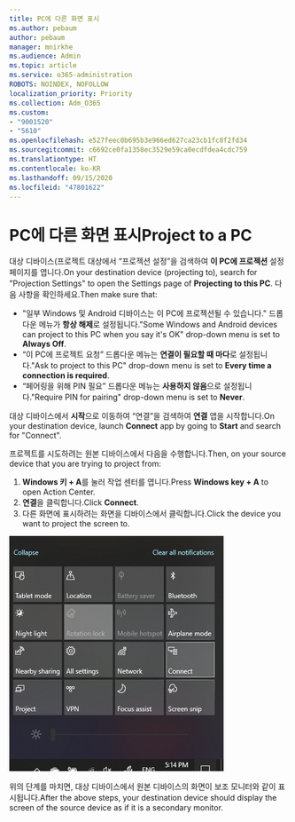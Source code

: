 ```yaml
---
title: PC에 다른 화면 표시
ms.author: pebaum
author: pebaum
manager: mnirkhe
ms.audience: Admin
ms.topic: article
ms.service: o365-administration
ROBOTS: NOINDEX, NOFOLLOW
localization_priority: Priority
ms.collection: Adm_O365
ms.custom:
- "9001520"
- "5610"
ms.openlocfilehash: e527feec0b695b3e966ed627ca23cb1fc8f2fd34
ms.sourcegitcommit: c6692ce0fa1358ec3529e59ca0ecdfdea4cdc759
ms.translationtype: HT
ms.contentlocale: ko-KR
ms.lasthandoff: 09/15/2020
ms.locfileid: "47801622"
---
```

# <a name="project-to-a-pc"></a><span data-ttu-id="8be06-102">PC에 다른 화면 표시</span><span class="sxs-lookup"><span data-stu-id="8be06-102">Project to a PC</span></span>

<span data-ttu-id="8be06-103">대상 디바이스(프로젝트 대상에서 “프로젝션 설정”을 검색하여 **이 PC에 프로젝션** 설정 페이지를 엽니다.</span><span class="sxs-lookup"><span data-stu-id="8be06-103">On your destination device (projecting to), search for "Projection Settings" to open the Settings page of **Projecting to this PC**.</span></span> <span data-ttu-id="8be06-104">다음 사항을 확인하세요.</span><span class="sxs-lookup"><span data-stu-id="8be06-104">Then make sure that:</span></span>
- <span data-ttu-id="8be06-105">"일부 Windows 및 Android 디바이스는 이 PC에 프로젝션될 수 있습니다." 드롭다운 메뉴가 **항상 해제**로 설정됩니다.</span><span class="sxs-lookup"><span data-stu-id="8be06-105">"Some Windows and Android devices can project to this PC when you say it's OK" drop-down menu is set to **Always Off**.</span></span>
- <span data-ttu-id="8be06-106">“이 PC에 프로젝트 요청” 드롭다운 메뉴는 **연결이 필요할 때 마다**로 설정됩니다.</span><span class="sxs-lookup"><span data-stu-id="8be06-106">"Ask to project to this PC" drop-down menu is set to **Every time a connection is required**.</span></span>
- <span data-ttu-id="8be06-107">“페어링을 위해 PIN 필요” 드롭다운 메뉴는 **사용하지 않음**으로 설정됩니다.</span><span class="sxs-lookup"><span data-stu-id="8be06-107">"Require PIN for pairing" drop-down menu is set to **Never**.</span></span>

<span data-ttu-id="8be06-108">대상 디바이스에서 **시작**으로 이동하여 “연결”을 검색하여 **연결** 앱을 시작합니다.</span><span class="sxs-lookup"><span data-stu-id="8be06-108">On your destination device, launch **Connect** app by going to **Start** and search for "Connect".</span></span>

<span data-ttu-id="8be06-109">프로젝트를 시도하려는 원본 디바이스에서 다음을 수행합니다.</span><span class="sxs-lookup"><span data-stu-id="8be06-109">Then, on your source device that you are trying to project from:</span></span>

1. <span data-ttu-id="8be06-110">**Windows 키 + A**를 눌러 작업 센터를 엽니다.</span><span class="sxs-lookup"><span data-stu-id="8be06-110">Press **Windows key + A** to open Action Center.</span></span>
2. <span data-ttu-id="8be06-111">**연결**을 클릭합니다.</span><span class="sxs-lookup"><span data-stu-id="8be06-111">Click **Connect**.</span></span>
3. <span data-ttu-id="8be06-112">다른 화면에 표시하려는 화면을 디바이스에서 클릭합니다.</span><span class="sxs-lookup"><span data-stu-id="8be06-112">Click the device you want to project the screen to.</span></span>

![PC에 다른 화면 표시](media/project-to-a-pc.png)

<span data-ttu-id="8be06-114">위의 단계를 마치면, 대상 디바이스에서 원본 디바이스의 화면이 보조 모니터와 같이 표시됩니다.</span><span class="sxs-lookup"><span data-stu-id="8be06-114">After the above steps, your destination device should display the screen of the source device as if it is a secondary monitor.</span></span>
